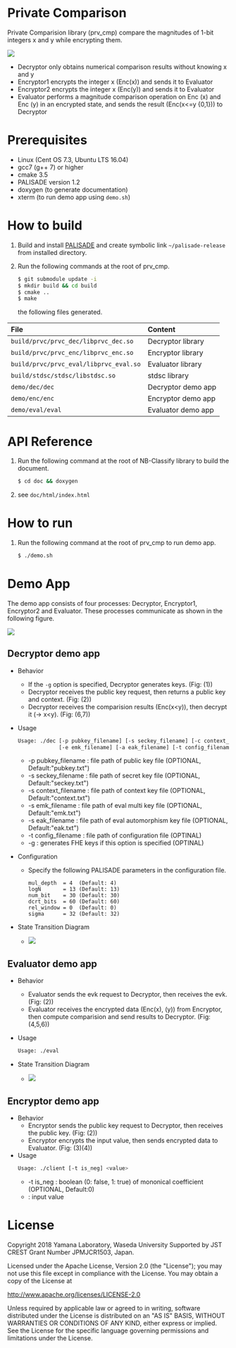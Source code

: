 # Private Comparison

Private Comparision library (prv_cmp) compare the magnitudes of 1-bit integers x and y while encrypting them.

![](doc/img/overview.png)

* Decryptor only obtains numerical comparison results without knowing x and y
* Encryptor1 encrypts the integer x (Enc(x)) and sends it to Evaluator
* Encryptor2 encrypts the integer x (Enc(y)) and sends it to Evaluator
* Evaluator performs a magnitude comparison operation on Enc (x) and Enc (y) in an encrypted state, and sends the result (Enc(x<=y {0,1})) to Decryptor

# Prerequisites
* Linux (Cent OS 7.3, Ubuntu LTS 16.04)
* gcc7 (g++ 7) or higher
* cmake 3.5
* PALISADE version 1.2
* doxygen (to generate documentation)
* xterm (to run demo app using `demo.sh`)

# How to build
1. Build and install [PALISADE](https://gitlab.com/palisade/palisade-release/tree/PALISADE-v1.2) and create symbolic link `~/palisade-release` from installed directory.
2. Run the following commands at the root of prv_cmp.
    ```sh
    $ git submodule update -i
    $ mkdir build && cd build
    $ cmake ..
    $ make
    ```
    
    the following files generated.

| File | Content |
|:---|:---|
| `build/prvc/prvc_dec/libprvc_dec.so` | Decryptor library |
| `build/prvc/prvc_enc/libprvc_enc.so` | Encryptor library |
| `build/prvc/prvc_eval/libprvc_eval.so` | Evaluator library |
| `build/stdsc/stdsc/libstdsc.so` | stdsc library |
| `demo/dec/dec` | Decryptor demo app |
| `demo/enc/enc` | Encryptor demo app |
| `demo/eval/eval` | Evaluator demo app |

# API Reference
1. Run the following command at the root of NB-Classify library to build the document.
    ```sh
    $ cd doc && doxygen
    ```
2. see `doc/html/index.html`

# How to run
1. Run the following command at the root of prv_cmp to run demo app.
    ```sh
    $ ./demo.sh
    ```

# Demo App
The demo app consists of four processes: Decryptor, Encryptor1, Encryptor2 and Evaluator. These processes communicate as shown in the following figure.

![](doc/img/prvc_flow.png)

## Decryptor demo app
* Behavior
    * If the `-g` option is specified, Decryptor generates keys. (Fig: (1))
    * Decryptor receives the public key request, then returns a public key and context. (Fig: (2))
    * Decryptor receives the comparision results (Enc(x<y)), then decrypt it (-> x<y). (Fig: (6,7))
* Usage
    ```sh
    Usage: ./dec [-p pubkey_filename] [-s seckey_filename] [-c context_filename] \
                 [-e emk_filename] [-a eak_filename] [-t config_filename] [-g]
    ```
    * -p pubkey_filename : file path of public key file (OPTIONAL, Default:"pubkey.txt")
    * -s seckey_filename : file path of secret key file (OPTIONAL, Default:"seckey.txt")
    * -s context_filename : file path of context key file (OPTIONAL, Default:"context.txt")
    * -s emk_filename : file path of eval multi key file (OPTIONAL, Default:"emk.txt")
    * -s eak_filename : file path of eval automorphism key file (OPTIONAL, Default:"eak.txt")
    * -t config_filename : file path of configuration file (OPTINAL)
    * -g : generates FHE keys if this option is specified (OPTINAL)
* Configuration
    * Specify the following PALISADE parameters in the configuration file.
        ```
        mul_depth  = 4  (Default: 4)
        logN       = 13 (Default: 13)
        num_bit    = 30 (Default: 30)
        dcrt_bits  = 60 (Default: 60)
        rel_window = 0  (Default: 0)
        sigma      = 32 (Default: 32)
        ```

* State Transition Diagram
    * ![](doc/img/prvc_dec_state.png)

## Evaluator demo app
* Behavior
    * Evaluator sends the evk request to Decryptor, then receives the evk. (Fig: (2))
    * Evaluator receives the encrypted data (Enc(x), (y)) from Encryptor, then compute comparision and send results to Decryptor. (Fig: (4,5,6))
* Usage
    ```sh
    Usage: ./eval
    ```
    
* State Transition Diagram
  * ![](doc/img/prvc_eval_state.png)

## Encryptor demo app
* Behavior
    * Encryptor sends the public key request to Decryptor, then receives the public key. (Fig: (2))
    * Encryptor encrypts the input value, then sends encrypted data to Evaluator. (Fig: (3)(4))
* Usage
    ```sh
    Usage: ./client [-t is_neg] <value>
    ```
    * -t is_neg : boolean (0: false, 1: true) of mononical coefficient (OPTIONAL, Default:0)
    * <value>   : input value

# License
Copyright 2018 Yamana Laboratory, Waseda University
Supported by JST CREST Grant Number JPMJCR1503, Japan.

Licensed under the Apache License, Version 2.0 (the "License");
you may not use this file except in compliance with the License.
You may obtain a copy of the License at

http://www.apache.org/licenses/LICENSE-2.0

Unless required by applicable law or agreed to in writing, software
distributed under the License is distributed on an "AS IS" BASIS,
WITHOUT WARRANTIES OR CONDITIONS OF ANY KIND, either express or implied.
See the License for the specific language governing permissions and
limitations under the License.
